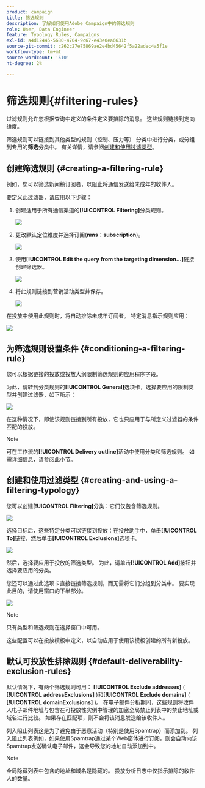 ```yaml
---
product: campaign
title: 筛选规则
description: 了解如何使用Adobe Campaign中的筛选规则
role: User, Data Engineer
feature: Typology Rules, Campaigns
exl-id: a4d12445-5680-4704-9c67-e43e0ea6631b
source-git-commit: c262c27e75869ae2e4bd45642f5a22adec4a5f1e
workflow-type: tm+mt
source-wordcount: '510'
ht-degree: 2%

---
```


# 筛选规则{#filtering-rules}

过滤规则允许您根据查询中定义的条件定义要排除的消息。 这些规则链接到定向维度。

筛选规则可以链接到其他类型的规则（控制、压力等） 分类中进行分类，或分组到专用的&#x200B;**筛选**&#x200B;分类中。 有关详情，请参阅[创建和使用过滤类型](#creating-and-using-a-filtering-typology)。

## 创建筛选规则 {#creating-a-filtering-rule}

例如，您可以筛选新闻稿订阅者，以阻止将通信发送给未成年的收件人。

要定义此过滤器，请应用以下步骤：

1. 创建适用于所有通信渠道的&#x200B;**[!UICONTROL Filtering]**&#x200B;分类规则。

   ![](assets/campaign_opt_create_filter_01.png)

1. 更改默认定位维度并选择订阅(**nms：subscription**)。

   ![](assets/campaign_opt_create_filter_02.png)

1. 使用&#x200B;**[!UICONTROL Edit the query from the targeting dimension...]**&#x200B;链接创建筛选器。

   ![](assets/campaign_opt_create_filter_03.png)

1. 将此规则链接到营销活动类型并保存。

   ![](assets/campaign_opt_create_filter_04.png)

在投放中使用此规则时，将自动排除未成年订阅者。 特定消息指示规则应用：

![](assets/campaign_opt_create_filter_05.png)

## 为筛选规则设置条件 {#conditioning-a-filtering-rule}

您可以根据链接的投放或投放大纲限制筛选规则的应用程序字段。

为此，请转到分类规则的&#x200B;**[!UICONTROL General]**&#x200B;选项卡，选择要应用的限制类型并创建过滤器，如下所示：

![](assets/campaign_opt_create_filter_06.png)

在这种情况下，即使该规则链接到所有投放，它也只应用于与所定义过滤器的条件匹配的投放。

>[!NOTE]
>
>可在工作流的&#x200B;**[!UICONTROL Delivery outline]**&#x200B;活动中使用分类和筛选规则。 如需详细信息，请参阅[此小节](../../workflow/using/delivery-outline.md)。

## 创建和使用过滤类型 {#creating-and-using-a-filtering-typology}

您可以创建&#x200B;**[!UICONTROL Filtering]**&#x200B;分类：它们仅包含筛选规则。

![](assets/campaign_opt_create_typo_filtering.png)

选择目标后，这些特定分类可以链接到投放：在投放助手中，单击&#x200B;**[!UICONTROL To]**&#x200B;链接，然后单击&#x200B;**[!UICONTROL Exclusions]**&#x200B;选项卡。

![](assets/campaign_opt_apply_typo_filtering.png)

然后，选择要应用于投放的筛选类型。 为此，请单击&#x200B;**[!UICONTROL Add]**&#x200B;按钮并选择要应用的分类。

您还可以通过此选项卡直接链接筛选规则，而无需将它们分组到分类中。 要实现此目的，请使用窗口的下半部分。

![](assets/campaign_opt_select_typo_filtering.png)

>[!NOTE]
>
>只有类型和筛选规则在选择窗口中可用。
>
>这些配置可以在投放模板中定义，以自动应用于使用该模板创建的所有新投放。
>

## 默认可投放性排除规则 {#default-deliverability-exclusion-rules}

默认情况下，有两个筛选规则可用： **[!UICONTROL Exclude addresses]** ( **[!UICONTROL addressExclusions]** )和&#x200B;**[!UICONTROL Exclude domains]** ( **[!UICONTROL domainExclusions]** )。 在电子邮件分析期间，这些规则将收件人电子邮件地址与包含在可投放性实例中管理的加密全局禁止列表中的禁止地址或域名进行比较。 如果存在匹配项，则不会将该消息发送给该收件人。

列入阻止列表这是为了避免由于恶意活动（特别是使用Spamtrap）而添加到。 列入阻止列表例如，如果使用Spamtrap通过某个Web窗体进行订阅，则会自动向该Spamtrap发送确认电子邮件，这会导致您的地址自动添加到中。

>[!NOTE]
>
>全局隐藏列表中包含的地址和域名是隐藏的。 投放分析日志中仅指示排除的收件人的数量。
